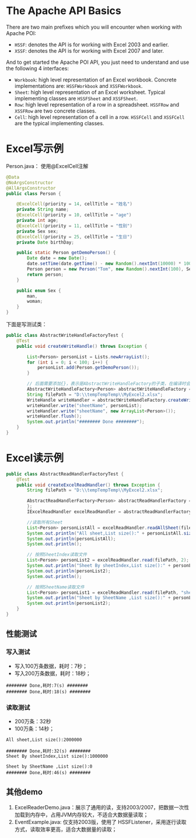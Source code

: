 # The Apache API Basics
There are two main prefixes which you will encounter when working with Apache POI:
- `HSSF`: denotes the API is for working with Excel 2003 and earlier.
- `XSSF`: denotes the API is for working with Excel 2007 and later.

And to get started the Apache POI API, you just need to understand and use the following 4 interfaces:
- `Workbook`: high level representation of an Excel workbook. Concrete implementations are: `HSSFWorkbook` and `XSSFWorkbook`.
- `Sheet`: high level representation of an Excel worksheet. Typical implementing classes are `HSSFSheet` and `XSSFSheet`.
- `Row`: high level representation of a row in a spreadsheet. `HSSFRow` and `XSSFRow` are two concrete classes.
- `Cell`: high level representation of a cell in a row. `HSSFCell` and `XSSFCell` are the typical implementing classes.

# Excel写示例
Person.java： 使用@ExcelCell注解
```java
@Data
@NoArgsConstructor
@AllArgsConstructor
public class Person {

    @ExcelCell(priority = 14, cellTitle = "姓名")
    private String name;
    @ExcelCell(priority = 10, cellTitle = "age")
    private int age;
    @ExcelCell(priority = 11, cellTitle = "性别")
    private Sex sex;
    @ExcelCell(priority = 25, cellTitle = "生日")
    private Date birthDay;

    public static Person getDemoPerson() {
        Date date = new Date();
        date.setTime(date.getTime() - new Random().nextInt(10000) * 1000 * 10000);
        Person person = new Person("Tom", new Random().nextInt(100), Sex.man, date);
        return person;
    }

    public enum Sex {
        man,
        woman;
    }
}
```
下面是写测试类：
```java
public class AbstractWriteHandleFactoryTest {
    @Test
    public void createWriteHandle() throws Exception {

        List<Person> personList = Lists.newArrayList();
        for (int i = 0; i < 100; i++) {
            personList.add(Person.getDemoPerson());
        }

        // 后面需要添加{}，表示是AbstractWriteHandleFactory的子类，在编译时会将Person编译进去，否则会产生泛型类型擦除
        AbstractWriteHandleFactory<Person> abstractWriteHandleFactory = new AbstractWriteHandleFactory<Person>(){};
        String filePath = "D:\\tempTempTemp\\MyExcel2.xlsx";
        WriteHandle writeHandler = abstractWriteHandleFactory.createWriteHandle(filePath);
        writeHandler.write("sheetName", personList);
        writeHandler.write("sheetName", new ArrayList<Person>());
        writeHandler.flush();
        System.out.println("######## Done ########");
    }
}
```

# Excel读示例
```java
public class AbstractReadHandlerFactoryTest {
    @Test
    public void createExcelReadHandler() throws Exception {
        String filePath = "D:\\tempTempTemp\\MyExcel2.xlsx";

        AbstractReadHandlerFactory<Person> abstractReadHandlerFactory = new AbstractReadHandlerFactory<Person>() {
        };
        IExcelReadHandler excelReadHandler = abstractReadHandlerFactory.createExcelReadHandler();

        //读取所有Sheet
        List<Person> personListAll = excelReadHandler.readAllSheet(filePath);
        System.out.println("All sheet,List size():" + personListAll.size());
        System.out.println(personListAll);
        System.out.println();

        // 按照SheetIndex读取文件
        List<Person> personList2 = excelReadHandler.read(filePath, 2);
        System.out.println("Sheet By sheetIndex,List size():" + personList2.size());
        System.out.println(personList2);
        System.out.println();

        // 按照SheetName读取文件
        List<Person> personList1 = excelReadHandler.read(filePath, "sheetBBB");
        System.out.println("Sheet by SheetName ,List size():" + personList1.size());
        System.out.println(personList2);
    }
}
```

## 性能测试
### 写入测试
- 写入100万条数据，耗时：7秒；
- 写入200万条数据，耗时：18秒；
```
######## Done,耗时:7(s) ########
######## Done,耗时:18(s) ########
```

### 读取测试
- 200万条：32秒
- 100万条：14秒；
```
All sheet,List size():2000000

######## Done,耗时:32(s) ########
Sheet By sheetIndex,List size():1000000

Sheet by SheetName ,List size():0
######## Done,耗时:46(s) ########
```

## 其他demo
1. ExcelReaderDemo.java：展示了通用的读，支持2003/2007，把数据一次性加载到内存中，占用JVM内存较大，不适合大数据量读取；
2. EventExample.java: 仅支持2003版，使用了 HSSFListener，采用逐行读取方式，读取效率更高，适合大数据量的读取；


